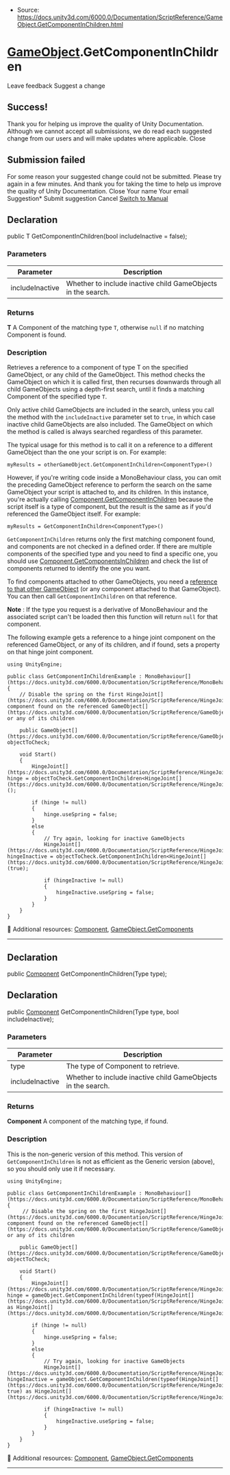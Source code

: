 * Source: https://docs.unity3d.com/6000.0/Documentation/ScriptReference/GameObject.GetComponentInChildren.html

#  [GameObject](https://docs.unity3d.com/6000.0/Documentation/ScriptReference/GameObject.html).GetComponentInChildren
Leave feedback
Suggest a change
## Success!
Thank you for helping us improve the quality of Unity Documentation. Although we cannot accept all submissions, we do read each suggested change from our users and will make updates where applicable.
Close
## Submission failed
For some reason your suggested change could not be submitted. Please <a>try again</a> in a few minutes. And thank you for taking the time to help us improve the quality of Unity Documentation.
Close
Your name Your email Suggestion* Submit suggestion
Cancel
[Switch to Manual](https://docs.unity3d.com/6000.0/Documentation/Manual/class-GameObject.html "Go to GameObject Component in the Manual")
## Declaration
public T GetComponentInChildren(bool includeInactive = false); 
### Parameters
Parameter | Description  
---|---  
includeInactive | Whether to include inactive child GameObjects in the search.  
### Returns
**T** A Component of the matching type `T`, otherwise `null` if no matching Component is found. 
### Description
Retrieves a reference to a component of type T on the specified GameObject, or any child of the GameObject.
This method checks the GameObject on which it is called first, then recurses downwards through all child GameObjects using a depth-first search, until it finds a matching Component of the specified type `T`.  
  
Only active child GameObjects are included in the search, unless you call the method with the `includeInactive` parameter set to `true`, in which case inactive child GameObjects are also included. The GameObject on which the method is called is always searched regardless of this parameter.  
  
The typical usage for this method is to call it on a reference to a different GameObject than the one your script is on. For example:  
  
`myResults = otherGameObject.GetComponentInChildren<ComponentType>()`  
  
However, if you're writing code inside a MonoBehaviour class, you can omit the preceding GameObject reference to perform the search on the same GameObject your script is attached to, and its children. In this instance, you're actually calling [Component.GetComponentInChildren](https://docs.unity3d.com/6000.0/Documentation/ScriptReference/Component.GetComponentInChildren.html) because the script itself is a type of component, but the result is the same as if you'd referenced the GameObject itself. For example:  
  
`myResults = GetComponentInChildren<ComponentType>()`  
  
`GetComponentInChildren` returns only the first matching component found, and components are not checked in a defined order. If there are multiple components of the specified type and you need to find a specific one, you should use [Component.GetComponentsInChildren](https://docs.unity3d.com/6000.0/Documentation/ScriptReference/Component.GetComponentsInChildren.html) and check the list of components returned to identify the one you want.  
  
To find components attached to other GameObjects, you need a [reference to that other GameObject](https://docs.unity3d.com/6000.0/Documentation/Manual/class-GameObject.html#AccessingOtherGameObjects) (or any component attached to that GameObject). You can then call `GetComponentInChildren` on that reference.  
  
**Note** : If the type you request is a derivative of MonoBehaviour and the associated script can't be loaded then this function will return `null` for that component.  
  
The following example gets a reference to a hinge joint component on the referenced GameObject, or any of its children, and if found, sets a property on that hinge joint component.
```
using UnityEngine;  
  
public class GetComponentInChildrenExample : MonoBehaviour[](https://docs.unity3d.com/6000.0/Documentation/ScriptReference/MonoBehaviour.html)
{
    // Disable the spring on the first HingeJoint[](https://docs.unity3d.com/6000.0/Documentation/ScriptReference/HingeJoint.html) component found on the referenced GameObject[](https://docs.unity3d.com/6000.0/Documentation/ScriptReference/GameObject.html) or any of its children  
  
    public GameObject[](https://docs.unity3d.com/6000.0/Documentation/ScriptReference/GameObject.html) objectToCheck;  
  
    void Start()
    {
        HingeJoint[](https://docs.unity3d.com/6000.0/Documentation/ScriptReference/HingeJoint.html) hinge = objectToCheck.GetComponentInChildren<HingeJoint[](https://docs.unity3d.com/6000.0/Documentation/ScriptReference/HingeJoint.html)>();  
  
        if (hinge != null)
        {
            hinge.useSpring = false;
        }
        else
        {
            // Try again, looking for inactive GameObjects
            HingeJoint[](https://docs.unity3d.com/6000.0/Documentation/ScriptReference/HingeJoint.html) hingeInactive = objectToCheck.GetComponentInChildren<HingeJoint[](https://docs.unity3d.com/6000.0/Documentation/ScriptReference/HingeJoint.html)>(true);  
  
            if (hingeInactive != null)
            {
                hingeInactive.useSpring = false;
            }
        }
    }
}

```

Additional resources: [Component](https://docs.unity3d.com/6000.0/Documentation/ScriptReference/Component.html), [GameObject.GetComponents](https://docs.unity3d.com/6000.0/Documentation/ScriptReference/GameObject.GetComponents.html)
* * *
## Declaration
public [Component](https://docs.unity3d.com/6000.0/Documentation/ScriptReference/Component.html) GetComponentInChildren(Type type); 
## Declaration
public [Component](https://docs.unity3d.com/6000.0/Documentation/ScriptReference/Component.html) GetComponentInChildren(Type type, bool includeInactive); 
### Parameters
Parameter | Description  
---|---  
type | The type of Component to retrieve.  
includeInactive | Whether to include inactive child GameObjects in the search.  
### Returns
**Component** A component of the matching type, if found. 
### Description
This is the non-generic version of this method.
This version of `GetComponentInChildren` is not as efficient as the Generic version (above), so you should only use it if necessary.
```
using UnityEngine;  
  
public class GetComponentInChildrenExample : MonoBehaviour[](https://docs.unity3d.com/6000.0/Documentation/ScriptReference/MonoBehaviour.html)
{
     // Disable the spring on the first HingeJoint[](https://docs.unity3d.com/6000.0/Documentation/ScriptReference/HingeJoint.html) component found on the referenced GameObject[](https://docs.unity3d.com/6000.0/Documentation/ScriptReference/GameObject.html) or any of its children  
  
    public GameObject[](https://docs.unity3d.com/6000.0/Documentation/ScriptReference/GameObject.html) objectToCheck;  
  
    void Start()
    {
        HingeJoint[](https://docs.unity3d.com/6000.0/Documentation/ScriptReference/HingeJoint.html) hinge = gameObject.GetComponentInChildren(typeof(HingeJoint[](https://docs.unity3d.com/6000.0/Documentation/ScriptReference/HingeJoint.html))) as HingeJoint[](https://docs.unity3d.com/6000.0/Documentation/ScriptReference/HingeJoint.html);  
  
        if (hinge != null)
        {
            hinge.useSpring = false;
        }
        else
        {
            // Try again, looking for inactive GameObjects
            HingeJoint[](https://docs.unity3d.com/6000.0/Documentation/ScriptReference/HingeJoint.html) hingeInactive = gameObject.GetComponentInChildren(typeof(HingeJoint[](https://docs.unity3d.com/6000.0/Documentation/ScriptReference/HingeJoint.html)), true) as HingeJoint[](https://docs.unity3d.com/6000.0/Documentation/ScriptReference/HingeJoint.html);  
  
            if (hingeInactive != null)
            {
                hingeInactive.useSpring = false;
            }
        }
    }
}

```

Additional resources: [Component](https://docs.unity3d.com/6000.0/Documentation/ScriptReference/Component.html), [GameObject.GetComponents](https://docs.unity3d.com/6000.0/Documentation/ScriptReference/GameObject.GetComponents.html)
* * *
